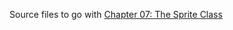 Source files to go with [Chapter 07: The Sprite Class](https://aristurtle.net/tutorials/building_2d_games/07_the_sprite_class/)
